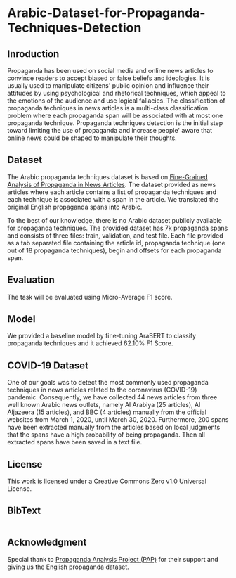 # Arabic-Dataset-for-Propaganda-Techniques-Detection

## Inroduction 
Propaganda has been used on social media and online news articles to convince readers to accept biased or false beliefs and ideologies. It is usually used to manipulate citizens' public opinion and influence their attitudes by using psychological and rhetorical techniques, which appeal to the emotions of the audience and use logical fallacies. The classification of propaganda techniques in news articles is a multi-class classification problem where each propaganda span will be associated with at most one propaganda technique. Propaganda techniques detection is the initial step toward limiting the use of propaganda and increase people' aware that online news could be shaped to manipulate their thoughts.

## Dataset
The Arabic propaganda techniques dataset is based on [Fine-Grained Analysis of Propaganda in News Articles](https://propaganda.qcri.org/fine-grained-propaganda-emnlp.html). The dataset provided as news articles where each article contains a list of propaganda techniques and each technique is associated with a span in the article. We translated the original English propaganda spans into Arabic. <br>

To the best of our knowledge, there is no Arabic dataset publicly available for propaganda techniques. The provided dataset has 7k propaganda spans and consists of three files: train, validation, and test file. Each file provided as a tab separated file containing the article id, propaganda technique (one out of 18 propaganda techniques), begin and offsets for each propaganda span.<br> 

## Evaluation 
The task will be evaluated using Micro-Average F1 score.

## Model
We provided a baseline model by fine-tuning AraBERT to classify propaganda techniques and it achieved 62.10% F1 Score.


## COVID-19 Dataset
One of our goals was to detect the most commonly used propaganda techniques in news articles related to the coronavirus (COVID-19) pandemic. Consequently, we have collected 44 news articles from three well known Arabic news outlets, namely Al Arabiya (25 articles), Al Aljazeera  (15 articles), and BBC (4 articles) manually from the official websites from March 1, 2020, until March 30, 2020. Furthermore, 200 spans have been extracted manually from the articles based on local judgments that the spans have a high probability of being propaganda. Then all extracted spans have been saved in a text file.

## License
This work is licensed under a Creative Commons Zero v1.0 Universal License.


## BibText
```

```


## Acknowledgment
Special thank to [Propaganda Analysis Project (PAP)](https://propaganda.qcri.org/fine-grained-propaganda-emnlp.html) for their support and giving us the English propaganda dataset. 
